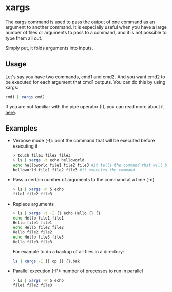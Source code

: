 # xargs

The xargs command is used to pass the output of one command as an argument to
another command. It is especially useful when you have a large number of files
or arguments to pass to a command, and it is not possible to type them all out.

Simply put, it folds arguments into inputs.

## Usage

Let's say you have two commands, cmd1 and cmd2. And you want cmd2 to be executed
for each argument that cmd1 outputs. You can do this by using xargs:

```bash
cmd1 | xargs cmd2
```

If you are not familiar with the pipe
operator (|), you can read more about it [here](/docs/docs/commands/pipe.md).

## Examples

- Verbose mode (-t): print the command that will be executed before executing it
  ```bash
  > touch file1 file2 file3
  > ls | xargs -t echo helloworld
  echo helloworld file1 file2 file3 #it tells the command that will be executed
  helloworld file1 file2 file3 #it executes the command
  ```
- Pass a certain number of arguments to the command at a time (-n)
  ```bash
  > ls | xargs -n 5 echo
  file1 file2 file3
  ```
- Replace arguments
  ```bash
  > ls | xargs -t -I {} echo Hello {} {}
  echo Hello file1 file1
  Hello file1 file1
  echo Hello file2 file2
  Hello file2 file2
  echo Hello file3 file3
  Hello file3 file3
  ```
  For example to do a backup of all files in a directory:
  ```bash
  ls | xargs -I {} cp {} {}.bak
  ```
- Parallel execution (-P): number of precesses to run in parallel
  ```bash
  > ls | xargs -P 5 echo
  file1 file2 file3
  ```
